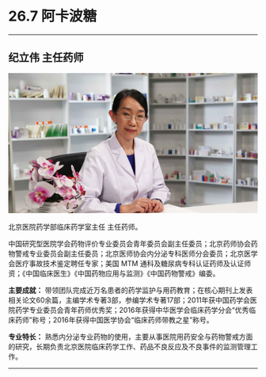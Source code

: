# 26.7 阿卡波糖

---

## 纪立伟 主任药师

![1684729300654](image/c26_007/1684729300654.png)

北京医院药学部临床药学室主任 主任药师。

中国研究型医院学会药物评价专业委员会青年委员会副主任委员；北京药师协会药物警戒专业委员会副主任委员；北京医师协会内分泌专科医师分会委员；北京医学会医疗事故技术鉴定聘任专家；美国 MTM 通科及糖尿病专科认证药师及认证师资；《中国临床医生》《中国药物应用与监测》《中国药物警戒》编委。

**主要成就：** 带领团队完成近万名患者的药学监护与用药教育；在核心期刊上发表相关论文60余篇，主编学术专著3部，参编学术专著17部；2011年获中国药学会医院药学专业委员会青年药师优秀奖；2016年获得中华医学会临床药学分会“优秀临床药师”称号；2016年获得中国医学协会“临床药师带教之星”称号。

**专业特长：** 熟悉内分泌专业药物的使用，主要从事医院用药安全与药物警戒方面的研究，长期负责北京医院临床药学工作、药品不良反应及不良事件的监测管理工作。

---
